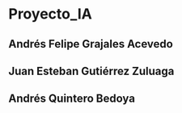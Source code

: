 # Proyecto_IA
## Andrés Felipe Grajales Acevedo
## Juan Esteban Gutiérrez Zuluaga
## Andrés Quintero Bedoya
